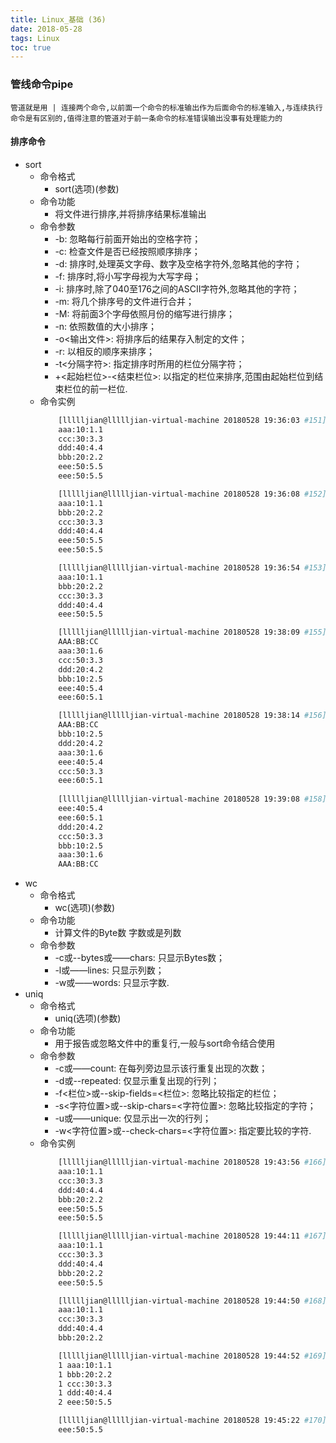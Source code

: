 ```yaml
---
title: Linux_基础 (36)
date: 2018-05-28
tags: Linux
toc: true
---
```


### 管线命令pipe
    管道就是用 | 连接两个命令,以前面一个命令的标准输出作为后面命令的标准输入,与连续执行命令是有区别的,值得注意的管道对于前一条命令的标准错误输出没事有处理能力的

<!-- more -->

#### 排序命令
- sort
    * 命令格式
        * sort(选项)(参数)
    * 命令功能
        * 将文件进行排序,并将排序结果标准输出
    * 命令参数
    	* -b: 忽略每行前面开始出的空格字符；
        * -c: 检查文件是否已经按照顺序排序；
        * -d: 排序时,处理英文字母、数字及空格字符外,忽略其他的字符；
        * -f: 排序时,将小写字母视为大写字母；
        * -i: 排序时,除了040至176之间的ASCII字符外,忽略其他的字符；
        * -m: 将几个排序号的文件进行合并；
        * -M: 将前面3个字母依照月份的缩写进行排序；
        * -n: 依照数值的大小排序；
        * -o<输出文件>: 将排序后的结果存入制定的文件；
        * -r: 以相反的顺序来排序；
        * -t<分隔字符>: 指定排序时所用的栏位分隔字符；
        * +<起始栏位>-<结束栏位>: 以指定的栏位来排序,范围由起始栏位到结束栏位的前一栏位.
    * 命令实例
        ```bash
            [llllljian@llllljian-virtual-machine 20180528 19:36:03 #151]$ cat 1.txt
            aaa:10:1.1
            ccc:30:3.3
            ddd:40:4.4
            bbb:20:2.2
            eee:50:5.5
            eee:50:5.5

            [llllljian@llllljian-virtual-machine 20180528 19:36:08 #152]$ sort 1.txt
            aaa:10:1.1
            bbb:20:2.2
            ccc:30:3.3
            ddd:40:4.4
            eee:50:5.5
            eee:50:5.5

            [llllljian@llllljian-virtual-machine 20180528 19:36:54 #153]$ sort -u 1.txt
            aaa:10:1.1
            bbb:20:2.2
            ccc:30:3.3
            ddd:40:4.4
            eee:50:5.5

            [llllljian@llllljian-virtual-machine 20180528 19:38:09 #155]$ cat 2.txt
            AAA:BB:CC
            aaa:30:1.6
            ccc:50:3.3
            ddd:20:4.2
            bbb:10:2.5
            eee:40:5.4
            eee:60:5.1

            [llllljian@llllljian-virtual-machine 20180528 19:38:14 #156]$ sort -nk 2 -t: 2.txt 
            AAA:BB:CC
            bbb:10:2.5
            ddd:20:4.2
            aaa:30:1.6
            eee:40:5.4
            ccc:50:3.3
            eee:60:5.1
            
            [llllljian@llllljian-virtual-machine 20180528 19:39:08 #158]$ sort -nrk 3 -t: 2.txt 
            eee:40:5.4
            eee:60:5.1
            ddd:20:4.2
            ccc:50:3.3
            bbb:10:2.5
            aaa:30:1.6
            AAA:BB:CC
        ```
- wc
    * 命令格式
        * wc(选项)(参数)
    * 命令功能
        * 计算文件的Byte数 字数或是列数
    * 命令参数
        * -c或--bytes或——chars: 只显示Bytes数；
        * -l或——lines: 只显示列数；
        * -w或——words: 只显示字数.
- uniq
    * 命令格式
        * uniq(选项)(参数)
    * 命令功能
    	* 用于报告或忽略文件中的重复行,一般与sort命令结合使用
    * 命令参数
        * -c或——count: 在每列旁边显示该行重复出现的次数；
        * -d或--repeated: 仅显示重复出现的行列；
        * -f<栏位>或--skip-fields=<栏位>: 忽略比较指定的栏位；
        * -s<字符位置>或--skip-chars=<字符位置>: 忽略比较指定的字符；
        * -u或——unique: 仅显示出一次的行列；
        * -w<字符位置>或--check-chars=<字符位置>: 指定要比较的字符.
    * 命令实例
        ```bash
            [llllljian@llllljian-virtual-machine 20180528 19:43:56 #166]$ cat 1.txt
            aaa:10:1.1
            ccc:30:3.3
            ddd:40:4.4
            bbb:20:2.2
            eee:50:5.5
            eee:50:5.5

            [llllljian@llllljian-virtual-machine 20180528 19:44:11 #167]$ uniq 1.txt
            aaa:10:1.1
            ccc:30:3.3
            ddd:40:4.4
            bbb:20:2.2
            eee:50:5.5

            [llllljian@llllljian-virtual-machine 20180528 19:44:50 #168]$ uniq -u 1.txt
            aaa:10:1.1
            ccc:30:3.3
            ddd:40:4.4
            bbb:20:2.2

            [llllljian@llllljian-virtual-machine 20180528 19:44:52 #169]$ sort 1.txt | uniq -c
            1 aaa:10:1.1
            1 bbb:20:2.2
            1 ccc:30:3.3
            1 ddd:40:4.4
            2 eee:50:5.5

            [llllljian@llllljian-virtual-machine 20180528 19:45:22 #170]$ sort 1.txt | uniq -d
            eee:50:5.5
        ```
